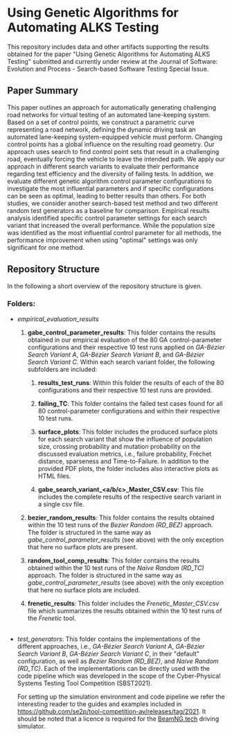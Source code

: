 # Using Genetic Algorithms for Automating ALKS Testing

This repository includes data and other artifacts supporting the results obtained for the paper "Using Genetic Algorithms for Automating ALKS Testing" submitted  and currently under review at the Journal of Software: Evolution and Process - Search-based Software Testing Special Issue.

## Paper Summary
This paper outlines an approach for automatically generating challenging road networks for virtual testing of an automated lane-keeping system. Based on a set of control points, we construct a parametric curve representing a road network, defining the dynamic driving task an automated lane-keeping system-equipped vehicle must perform. Changing control points has a global influence on the resulting road geometry. Our approach uses search to find control point sets that result in a challenging road, eventually forcing the vehicle to leave the intended path. We apply our approach in different search variants to evaluate their performance regarding test efficiency and the diversity of failing tests. In addition, we evaluate different genetic algorithm control parameter configurations to investigate the most influential parameters and if specific configurations can be seen as optimal, leading to better results than others. For both studies, we consider another search-based test method and two different random test generators as a baseline for comparison. Empirical results analysis identified specific control parameter settings for each search variant that increased the overall performance. While the population size was identified as the most influential control parameter for all methods, the performance improvement when using "optimal" settings was only significant for one method.

## Repository Structure

In the following a short overview of the repository structure is given.
### Folders:

- *empirical_evaluation_results*

    1. **gabe_control_parameter_results**: This folder contains the results obtained in our empirical evaluation of the 80 GA control-parameter configurations and their respective 10 test runs applied on *GA-Bézier Search Variant A*, *GA-Bézier Search Variant B*, and *GA-Bézier Search Variant C*. 
    Within each search variant folder, the following subfolders are included:
        
        1. **results_test_runs**: Within this folder the results of each of the 80 configurations and their respective 10 test runs are provided.

        2. **failing_TC**: This folder contains the failed test cases found for all 80 control-parameter configurations and within their respective 10 test runs.

        3. **surface_plots**: This folder includes the produced surface plots for each search variant that show the influence of population size, crossing probability and mutation probability on the discussed evaluation metrics, i.e., failure probability, Fréchet distance, sparseness and Time-to-Failure. In addition to the provided PDF plots, the folder includes also interactive plots as HTML files.

        4. **gabe_search_variant_<a/b/c>_Master_CSV.csv**: This file includes the complete results of the respective search variant in a single csv file. 

   
    2. **bezier_random_results**: This folder contains the results obtained within the 10 test runs of the *Bezier Random (RD_BEZ)* approach. The folder is structured in the same way as *gabe_control_parameter_results* (see above) with the only exception that here no surface plots are present.
    
    3. **random_tool_comp_results**: This folder contains the results obtained within the 10 test runs of the *Naive Random (RD_TC)* approach. The folder is structured in the same way as *gabe_control_parameter_results* (see above) with the only exception that here no surface plots are included.
    
    4. **frenetic_results**: This folder includes the *Frenetic_Master_CSV.csv* file which summarizes the results obtained within the 10 test runs of the *Frenetic* tool. 
    <br/><br/>

- *test_generators*: This folder contains the implementations of the different approaches, i.e., *GA-Bézier Search Variant A*, *GA-Bézier Search Variant B*, *GA-Bézier Search Variant C*, in their "default" configuration, as well as *Bezier Random (RD_BEZ)*, and *Naive Random (RD_TC)*. Each of the implementations can be directly used with the code pipeline which was developed in the scope of the Cyber-Physical Systems Testing Tool Competition (SBST2021). 

    For setting up the simulation environment and code pipeline we refer the interesting reader to the guides and examples included in https://github.com/se2p/tool-competition-av/releases/tag/2021. It should be noted that a licence is required for the [BeamNG.tech](https://www.beamng.tech/) driving simulator.

